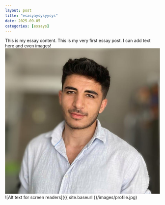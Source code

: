 ```yaml
---
layout: post
title: "esasyaysysyysys"
date: 2025-09-05
categories: [essays]
---
```

This is my essay content.
This is my very first essay post. I can add text here and even images!
![Alt text for screen readers](/images/profile.jpg)
![Alt text for screen readers]({{ site.baseurl }}/images/profile.jpg)
